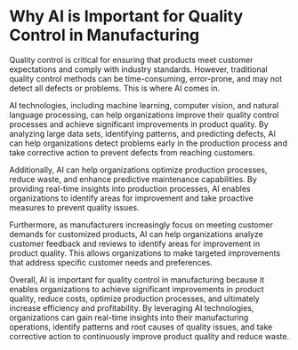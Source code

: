 Why AI is Important for Quality Control in Manufacturing
======================================================================

Quality control is critical for ensuring that products meet customer expectations and comply with industry standards. However, traditional quality control methods can be time-consuming, error-prone, and may not detect all defects or problems. This is where AI comes in.

AI technologies, including machine learning, computer vision, and natural language processing, can help organizations improve their quality control processes and achieve significant improvements in product quality. By analyzing large data sets, identifying patterns, and predicting defects, AI can help organizations detect problems early in the production process and take corrective action to prevent defects from reaching customers.

Additionally, AI can help organizations optimize production processes, reduce waste, and enhance predictive maintenance capabilities. By providing real-time insights into production processes, AI enables organizations to identify areas for improvement and take proactive measures to prevent quality issues.

Furthermore, as manufacturers increasingly focus on meeting customer demands for customized products, AI can help organizations analyze customer feedback and reviews to identify areas for improvement in product quality. This allows organizations to make targeted improvements that address specific customer needs and preferences.

Overall, AI is important for quality control in manufacturing because it enables organizations to achieve significant improvements in product quality, reduce costs, optimize production processes, and ultimately increase efficiency and profitability. By leveraging AI technologies, organizations can gain real-time insights into their manufacturing operations, identify patterns and root causes of quality issues, and take corrective action to continuously improve product quality and reduce waste.
